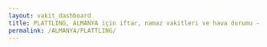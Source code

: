 ```yaml
---
layout: vakit_dashboard
title: PLATTLING, ALMANYA için iftar, namaz vakitleri ve hava durumu - ilçe/eyalet seç
permalink: /ALMANYA/PLATTLING/
---
```


<script type="text/javascript">
  var GLOBAL_COUNTRY = 'ALMANYA';
  var GLOBAL_CITY = 'PLATTLING';
  var GLOBAL_STATE = '';
  var lat = 72;
  var lon = 21;
</script>
